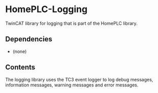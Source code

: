 # HomePLC-Logging

TwinCAT library for logging that is part of the HomePLC library.

## Dependencies

- (none)
 
## Contents

The logging library uses the TC3 event logger to log debug messages, information messages, warning messages and error messages.
